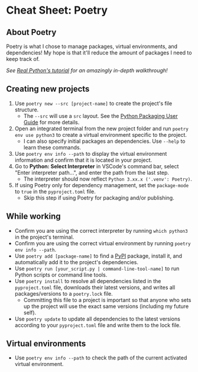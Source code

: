 # Cheat Sheet: Poetry

## About Poetry

Poetry is what I chose to manage packages, virtual environments, and dependencies! My hope is that it'll reduce the amount of packages I need to keep track of.

*See [Real Python's tutorial](https://realpython.com/dependency-management-python-poetry/) for an amazingly in-depth walkthrough!*

## Creating new projects

1. Use `poetry new --src [project-name]` to create the project's file structure.
    - The `--src` will use a `src` layout. See the [Python Packaging User Guide](https://packaging.python.org/en/latest/discussions/src-layout-vs-flat-layout/) for more details.
2. Open an integrated terminal from the new project folder and run `poetry env use python3` to create a virtual environment specific to the project.
    - I can also specify initial packages an dependencies. Use `--help` to learn these commands.
3. Use `poetry env info --path` to display the virtual environment information and confirm that it is located in your project.
4. Go to **Python: Select Interpreter** in VSCode's command bar, select "Enter interpreter path...", and enter the path from the last step.
    - The interpreter should now reflect `Python 3.xx.x ('.venv': Poetry)`.
5. If using Poetry only for dependency management, set the `package-mode` to `true` in the `pyproject.toml` file.
    - Skip this step if using Poetry for packaging and/or publishing.

## While working

- Confirm you are using the correct interpreter by running `which python3` in the project's terminal.
- Confirm you are using the correct virtual environment by running `poetry env info --path`.
- Use `poetry add [package-name]` to find a [PyPI](https://pypi.org) package, install it, and automatically add it to the project's dependencies.
- Use `poetry run [your_script.py | command-line-tool-name]` to run Python scripts or command line tools.
- Use `poetry install` to resolve all dependencies listed in the `pyproject.toml` file, downloads their latest versions, and writes all packages/versions to a `poetry.lock` file.
  - Committing this file to a project is important so that anyone who sets up the project will use the exact same versions (including my future self).
- Use `poetry update` to update all dependencies to the latest versions according to your `pyproject.toml` file and write them to the lock file.

## Virtual environments

- Use `poetry env info --path` to check the path of the current activated virtual environment.
